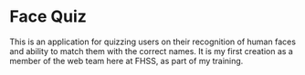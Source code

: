 # Face Quiz

This is an application for quizzing users on their recognition of human faces and ability to match them with the correct names.
It is my first creation as a member of the web team here at FHSS, as part of my training.
